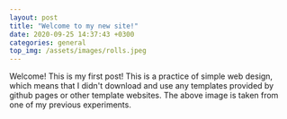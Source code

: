 ```yaml
---
layout: post
title: "Welcome to my new site!"
date: 2020-09-25 14:37:43 +0300
categories: general
top_img: /assets/images/rolls.jpeg
---
```


Welcome! This is my first post! This is a practice of simple web design, which means that I didn't download and use any templates provided by github pages or other template websites. The above image is taken from one of my previous experiments.
